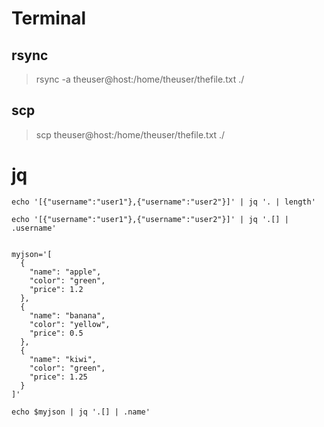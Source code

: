 # Terminal

## rsync
> rsync -a theuser@host:/home/theuser/thefile.txt ./

## scp
> scp theuser@host:/home/theuser/thefile.txt ./

# jq
```
echo '[{"username":"user1"},{"username":"user2"}]' | jq '. | length'

echo '[{"username":"user1"},{"username":"user2"}]' | jq '.[] | .username'


myjson='[
  {
    "name": "apple",
    "color": "green",
    "price": 1.2
  },
  {
    "name": "banana",
    "color": "yellow",
    "price": 0.5
  },
  {
    "name": "kiwi",
    "color": "green",
    "price": 1.25
  }
]'

echo $myjson | jq '.[] | .name'
```
